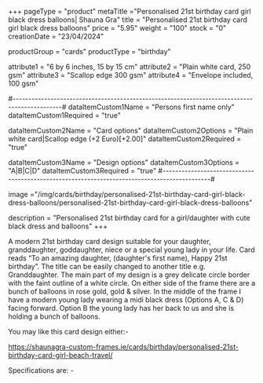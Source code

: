 +++
pageType = "product"
metaTitle ="Personalised 21st birthday card girl black dress balloons| Shauna Gra"
title = "Personalised 21st birthday card girl black dress balloons"
price = "5.95"
weight = "100"
stock = "0"
creationDate = "23/04/2024"

productGroup = "cards"
productType = "birthday"

attribute1 = "6 by 6 inches, 15 by 15 cm" 
attribute2 = "Plain white card, 250 gsm"
attribute3 = "Scallop edge 300 gsm"
attribute4 = "Envelope included, 100 gsm"

#---------------------------------------------------------------------------------------------#
dataItemCustom1Name = "Persons first name only"
dataItemCustom1Required = "true"

dataItemCustom2Name = "Card options"
dataItemCustom2Options = "Plain white card|Scallop edge (+2 Euro)[+2.00]"
dataItemCustom2Required = "true"

dataItemCustom3Name = "Design options"
dataItemCustom3Options = "A|B|C|D"
dataItemCustom3Required = "true"
#---------------------------------------------------------------------------------------------#

image ="/img/cards/birthday/personalised-21st-birthday-card-girl-black-dress-balloons/personalised-21st-birthday-card-girl-black-dress-balloons"

description = "Personalised 21st birthday card for a girl/daughter with cute black dress and balloons"
+++

A modern 21st birthday card design suitable for your daughter, granddaughter, goddaughter, niece or a special young lady in your life. Card reads “To an amazing daughter, (daughter's first name), Happy 21st birthday”. The title can be easily changed to another title e.g. Granddaughter. The main part of my design is a grey delicate circle border with the faint outline of a white circle. On either side of the frame there are a bunch of balloons in rose gold, gold & silver. In the middle of the frame I have a modern young lady wearing a midi black dress (Options A, C & D) facing forward. Option B the young lady has her back to us and she is holding a bunch of balloons.

You may like this card design either:-

https://shaunagra-custom-frames.ie/cards/birthday/personalised-21st-birthday-card-girl-beach-travel/

Specifications are: -
